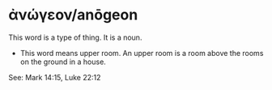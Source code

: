 # ἀνώγεον/anōgeon
This word is a type of thing. It is a noun.
* This word means upper room. An upper room is a room above the rooms on the ground in a house.

See: Mark 14:15, Luke 22:12
